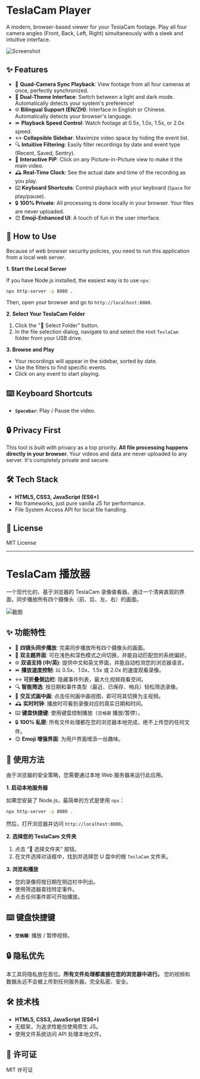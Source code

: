 # TeslaCam Player

A modern, browser-based viewer for your TeslaCam footage. Play all four camera angles (Front, Back, Left, Right) simultaneously with a sleek and intuitive interface.

![Screenshot](https://user-images.githubusercontent.com/12345/screenshot-placeholder.png) <!-- Placeholder for a screenshot -->

## ✨ Features

*   🎥 **Quad-Camera Sync Playback**: View footage from all four cameras at once, perfectly synchronized.
*   🎨 **Dual-Theme Interface**: Switch between a light and dark mode. Automatically detects your system's preference!
*   🌐 **Bilingual Support (EN/ZH)**: Interface in English or Chinese. Automatically detects your browser's language.
*   ⏩ **Playback Speed Control**: Watch footage at 0.5x, 1.0x, 1.5x, or 2.0x speed.
*   ↔️ **Collapsible Sidebar**: Maximize video space by hiding the event list.
*   🔍 **Intuitive Filtering**: Easily filter recordings by date and event type (Recent, Saved, Sentry).
*   🔄 **Interactive PiP**: Click on any Picture-in-Picture view to make it the main video.
*   🕰️ **Real-Time Clock**: See the actual date and time of the recording as you play.
*   ⌨️ **Keyboard Shortcuts**: Control playback with your keyboard (`Space` for play/pause).
*   🔒 **100% Private**: All processing is done locally in your browser. Your files are never uploaded.
*   😊 **Emoji-Enhanced UI**: A touch of fun in the user interface.

## 🚀 How to Use

Because of web browser security policies, you need to run this application from a local web server.

**1. Start the Local Server**

If you have Node.js installed, the easiest way is to use `npx`:

```bash
npx http-server -p 8080 .
```

Then, open your browser and go to `http://localhost:8080`.

**2. Select Your TeslaCam Folder**

1.  Click the "📁 Select Folder" button.
2.  In the file selection dialog, navigate to and select the root `TeslaCam` folder from your USB drive.

**3. Browse and Play**

*   Your recordings will appear in the sidebar, sorted by date.
*   Use the filters to find specific events.
*   Click on any event to start playing.

## ⌨️ Keyboard Shortcuts

*   **`Spacebar`**: Play / Pause the video.

## 🔒 Privacy First

This tool is built with privacy as a top priority. **All file processing happens directly in your browser.** Your videos and data are never uploaded to any server. It's completely private and secure.

## 🛠️ Tech Stack

*   **HTML5, CSS3, JavaScript (ES6+)**
*   No frameworks, just pure vanilla JS for performance.
*   File System Access API for local file handling.

## 📄 License

MIT License

---

# TeslaCam 播放器

一个现代化的、基于浏览器的 TeslaCam 录像查看器。通过一个清爽直观的界面，同步播放所有四个摄像头（前、后、左、右）的画面。

![截图](https://user-images.githubusercontent.com/12345/screenshot-placeholder.png) <!-- 截图占位符 -->

## ✨ 功能特性

*   🎥 **四镜头同步播放**: 完美同步播放所有四个摄像头的画面。
*   🎨 **双主题界面**: 可在浅色和深色模式之间切换，并能自动匹配您的系统偏好。
*   🌐 **双语支持 (中/英)**: 提供中文和英文界面，并能自动检测您的浏览器语言。
*   ⏩ **播放速度控制**: 以 0.5x、1.0x、1.5x 或 2.0x 的速度观看录像。
*   ↔️ **可折叠侧边栏**: 隐藏事件列表，最大化视频观看空间。
*   🔍 **智能筛选**: 按日期和事件类型（最近、已保存、哨兵）轻松筛选录像。
*   🔄 **交互式画中画**: 点击任何画中画视图，即可将其切换为主视频。
*   🕰️ **实时时钟**: 播放时可看到录像对应的真实日期和时间。
*   ⌨️ **键盘快捷键**: 使用键盘控制播放（`空格键` 播放/暂停）。
*   🔒 **100% 私密**: 所有文件处理都在您的浏览器本地完成，绝不上传您的任何文件。
*   😊 **Emoji 增强界面**: 为用户界面增添一丝趣味。

## 🚀 使用方法

由于浏览器的安全策略，您需要通过本地 Web 服务器来运行此应用。

**1. 启动本地服务器**

如果您安装了 Node.js，最简单的方式是使用 `npx`：

```bash
npx http-server -p 8080 .
```

然后，打开浏览器并访问 `http://localhost:8080`。

**2. 选择您的 TeslaCam 文件夹**

1.  点击 “📁 选择文件夹” 按钮。
2.  在文件选择对话框中，找到并选择您 U 盘中的根 `TeslaCam` 文件夹。

**3. 浏览和播放**

*   您的录像将按日期在侧边栏中列出。
*   使用筛选器查找特定事件。
*   点击任何事件即可开始播放。

## ⌨️ 键盘快捷键

*   **`空格键`**: 播放 / 暂停视频。

## 🔒 隐私优先

本工具将隐私放在首位。**所有文件处理都直接在您的浏览器中进行。** 您的视频和数据永远不会被上传到任何服务器。完全私密、安全。

## 🛠️ 技术栈

*   **HTML5, CSS3, JavaScript (ES6+)**
*   无框架，为追求性能仅使用原生 JS。
*   使用文件系统访问 API 处理本地文件。

## 📄 许可证

MIT 许可证